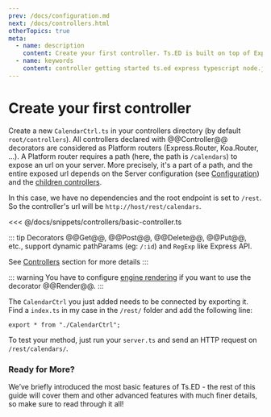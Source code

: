 ```yaml
---
prev: /docs/configuration.md
next: /docs/controllers.html
otherTopics: true
meta:
  - name: description
    content: Create your first controller. Ts.ED is built on top of Express and uses TypeScript language.
  - name: keywords
    content: controller getting started ts.ed express typescript node.js javascript decorators mvc class models
---
```


# Create your first controller

Create a new `CalendarCtrl.ts` in your controllers directory (by default `root/controllers`).
All controllers declared with @@Controller@@ decorators are considered as Platform routers (Express.Router, Koa.Router, ...).
A Platform router requires a path (here, the path is `/calendars`) to expose an url on your server.
More precisely, it's a part of a path, and the entire exposed url depends on the Server configuration (see [Configuration](/docs/configuration.md))
and the [children controllers](/docs/controllers.md).

In this case, we have no dependencies and the root endpoint is set to `/rest`.
So the controller's url will be `http://host/rest/calendars`.

<<< @/docs/snippets/controllers/basic-controller.ts

::: tip
Decorators @@Get@@, @@Post@@, @@Delete@@, @@Put@@, etc., support dynamic pathParams (eg: `/:id`) and `RegExp` like Express API.

See [Controllers](/docs/controllers.md) section for more details
:::

::: warning
You have to configure [engine rendering](/tutorials/templating) if you want to use the decorator @@Render@@.
:::

The `CalendarCtrl` you just added needs to be connected by exporting it. Find a `index.ts` in my case in the `/rest/` folder and add the following line:

```
export * from "./CalendarCtrl";
```

To test your method, just run your `server.ts` and send an HTTP request on `/rest/calendars/`.

### Ready for More?

We’ve briefly introduced the most basic features of Ts.ED - the rest of this guide will cover them and other advanced features with much finer details, so make sure to read through it all!
